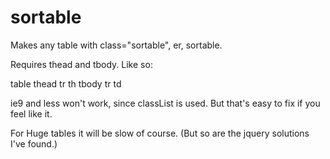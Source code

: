 # sortable

Makes any table with class="sortable", er, sortable.

Requires thead and tbody. Like so:

table
  thead
    tr
      th
  tbody
    tr
      td
   

ie9 and less won't work, since classList is used. But that's easy to fix if you feel like it.

For Huge tables it will be slow of course. (But so are the jquery solutions I've found.)
